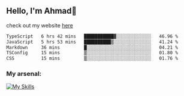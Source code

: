 
## Hello, I'm Ahmad👋

check out my website [here](https://ahmadalwi.com/)

<!--START_SECTION:waka-->

```txt
TypeScript   6 hrs 42 mins   ███████████▓░░░░░░░░░░░░░   46.96 %
JavaScript   5 hrs 53 mins   ██████████▒░░░░░░░░░░░░░░   41.24 %
Markdown     36 mins         █░░░░░░░░░░░░░░░░░░░░░░░░   04.21 %
TSConfig     15 mins         ▒░░░░░░░░░░░░░░░░░░░░░░░░   01.80 %
CSS          15 mins         ▒░░░░░░░░░░░░░░░░░░░░░░░░   01.76 %
```

<!--END_SECTION:waka-->

### My arsenal:

[![My Skills](https://skillicons.dev/icons?i=js,ts,py,go,react,nextjs,svelte,nodejs,django,tailwind,html,css,sass,firebase,mongodb,postgres,mysql,redis,git,github,docker,vscode,figma,godot)](https://skillicons.dev)
